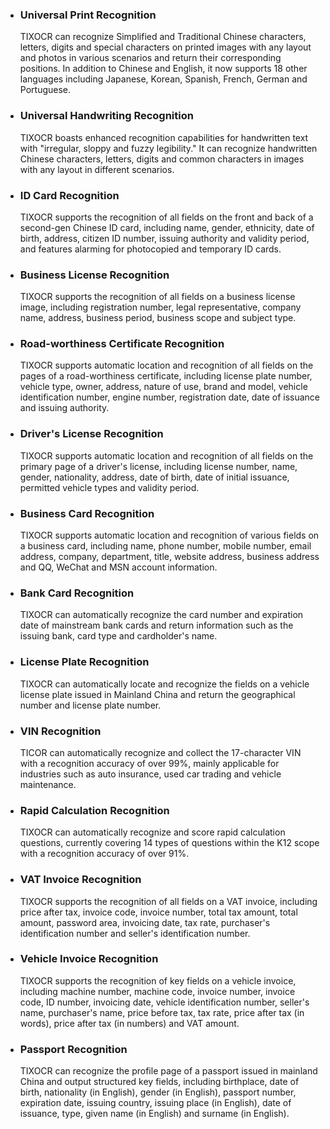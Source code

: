 - ### Universal Print Recognition
  TIXOCR can recognize Simplified and Traditional Chinese characters, letters, digits and special characters on printed images with any layout and photos in various scenarios and return their corresponding positions. In addition to Chinese and English, it now supports 18 other languages including Japanese, Korean, Spanish, French, German and Portuguese.

- ### Universal Handwriting Recognition
  TIXOCR boasts enhanced recognition capabilities for handwritten text with "irregular, sloppy and fuzzy legibility." It can recognize handwritten Chinese characters, letters, digits and common characters in images with any layout in different scenarios.

- ### ID Card Recognition
  TIXOCR supports the recognition of all fields on the front and back of a second-gen Chinese ID card, including name, gender, ethnicity, date of birth, address, citizen ID number, issuing authority and validity period, and features alarming for photocopied and temporary ID cards.

- ### Business License Recognition
  TIXOCR supports the recognition of all fields on a business license image, including registration number, legal representative, company name, address, business period, business scope and subject type.

- ### Road-worthiness Certificate Recognition
  TIXOCR supports automatic location and recognition of all fields on the pages of a road-worthiness certificate, including license plate number, vehicle type, owner, address, nature of use, brand and model, vehicle identification number, engine number, registration date, date of issuance and issuing authority.

- ### Driver's License Recognition
  TIXOCR supports automatic location and recognition of all fields on the primary page of a driver's license, including license number, name, gender, nationality, address, date of birth, date of initial issuance, permitted vehicle types and validity period.

- ### Business Card Recognition
  TIXOCR supports automatic location and recognition of various fields on a business card, including name, phone number, mobile number, email address, company, department, title, website address, business address and QQ, WeChat and MSN account information.

- ### Bank Card Recognition
  TIXOCR can automatically recognize the card number and expiration date of mainstream bank cards and return information such as the issuing bank, card type and cardholder's name.

- ### License Plate Recognition
  TIXOCR can automatically locate and recognize the fields on a vehicle license plate issued in Mainland China and return the geographical number and license plate number.

- ### VIN Recognition
  TICOR can automatically recognize and collect the 17-character VIN with a recognition accuracy of over 99%, mainly applicable for industries such as auto insurance, used car trading and vehicle maintenance.

- ### Rapid Calculation Recognition
  TIXOCR can automatically recognize and score rapid calculation questions, currently covering 14 types of questions within the K12 scope with a recognition accuracy of over 91%.

- ### VAT Invoice Recognition
  TIXOCR supports the recognition of all fields on a VAT invoice, including price after tax, invoice code, invoice number, total tax amount, total amount, password area, invoicing date, tax rate, purchaser's identification number and seller's identification number.

- ### Vehicle Invoice Recognition
  TIXOCR supports the recognition of key fields on a vehicle invoice, including machine number, machine code, invoice number, invoice code, ID number, invoicing date, vehicle identification number, seller's name, purchaser's name, price before tax, tax rate, price after tax (in words), price after tax (in numbers) and VAT amount.

- ### Passport Recognition
  TIXOCR can recognize the profile page of a passport issued in mainland China and output structured key fields, including birthplace, date of birth, nationality (in English), gender (in English), passport number, expiration date, issuing country, issuing place (in English), date of issuance, type, given name (in English) and surname (in English).
